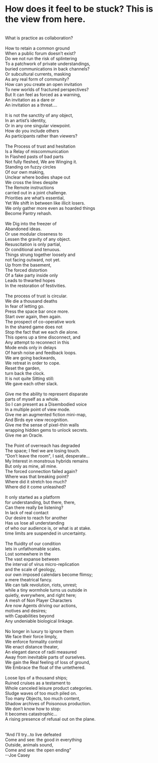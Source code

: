 # How does it feel to be stuck? This is the view from here.


<br>	What is practice as collaboration?<br>
<br>	How to retain a common ground
<br>	When a public forum doesn’t exist?
<br>	Do we not run the risk of splintering
<br>	To a patchwork of private understandings,
<br>	buried communications in back channels?
<br>	Or subcultural currents, masking
<br>	As any real form of community?
<br>	How can you create an open invitation
<br>	To new worlds of fractured perspectives?
<br>	But It can feel as forced as a warning,
<br>	An invitation as a dare or
<br>	An invitation as a threat....
<br>
<br>	It is not the sanctity of any object,
<br>	In an artist’s identity,
<br>	Or in any one singular viewpoint.
<br>	How do you include others
<br>	As participants rather than viewers?
<br>
<br>	The Process of trust and hesitation
<br>	Is a Relay of miscommunication
<br>	In Flashed pasts of bad parts
<br>	Not fully fleshed, We are Winging it.
<br>	Standing on fuzzy circles
<br>	Of our own making,
<br>	Unclear where bodies shape out
<br>	We cross the lines despite
<br>	The Remote instructions
<br>	carried out in a joint challenge.
<br>	Priorities are what’s essential,
<br>	Yet We shift in between like illicit losers.
<br>	We only gather more even as hoarded things
<br>	Become Pantry rehash.
<br>
<br>	We Dig into the freezer of
<br>	Abandoned ideas.
<br>	Or use modular closeness to
<br>	Lessen the gravity of any object.
<br>	Resuscitation is only partial,
<br>	Or conditional and tenuous.
<br>	Things strung together loosely and
<br>	not facing outward, not yet.
<br>	Up from the basement,
<br>	The forced distortion
<br>	Of a fake party inside only
<br>	Leads to thwarted hopes
<br>	In the restoration of festivities.
<br>
<br>	The process of trust is circular.
<br>	We die a thousand deaths
<br>	In fear of letting go.
<br>	Press the space bar once more.
<br>	Start over again, then again.
<br>	The prospect of co-operative work
<br>	In the shared game does not
<br>	Stop the fact that we each die alone.
<br>	This opens up a time disconnect, and
<br>	Any attempt to reconnect in this
<br>	Mode ends only in delays
<br>	Of harsh noise and feedback loops.
<br>	We are going backwards,
<br>	We retreat in order to cope.
<br>	Reset the garden,
<br>	turn back the clock.
<br>	It is not quite Sitting still:
<br>	We gave each other slack.
<br>
<br>	Give me the ability to represent disparate
<br>	parts of myself as a whole.
<br>	So I can present as a Disembodied voice
<br>	In a multiple point of view mode.
<br>	Give me an augmented fiction mini-map,
<br>	And Birds eye view recognition.
<br>	Give me the sense of pixel-thin walls
<br>	wrapping hidden gems to unlock secrets.
<br>	Give me an Oracle.
<br>
<br>	The Point of overreach has degraded
<br>	The space; I feel we are losing touch.
<br>	“Don’t leave the room", I said, desperate…
<br>	My Interest in monstrous hybrids remains
<br>	But only as mine, all mine.
<br>	The forced connection failed again?
<br>	Where was that breaking point?
<br>	Where did it stretch too much?
<br>	Where did it come unleashed?
<br>
<br>	It only started as a platform
<br>	for understanding, but there, there,
<br>	Can there really be listening?
<br>	In lack of real contact
<br>	Our desire to reach for another
<br>	Has us lose all understanding
<br>	of who our audience is, or what is at stake.
<br>	time limits are suspended in uncertainty.
<br>
<br>	The fluidity of our condition
<br>	lets in unfathomable scales.
<br>	Lost somewhere in the
<br>	The vast expanse between
<br>	the interval of virus micro-replication 
<br>	and the scale of geology, 
<br>	our own imposed calendars become flimsy; 
<br>	a mere theatrical fancy.
<br>	We can talk revolution, riots, unrest;
<br>	while a tiny wormhole turns us outside in
<br>	quietly, everywhere, and right here;
<br>	A mesh of Non Player Characters
<br>	Are now Agents driving our actions,
<br>	motives and desires;
<br>	with Capabilities beyond
<br>	Any undeniable biological linkage.
<br>
<br>	No longer in luxury to ignore them
<br>	We face their force limply,
<br>	We enforce formality control
<br>	We enact distance theater,
<br>	An elegant dance of radii measured
<br>	Away from inevitable parts of ourselves.
<br>	We gain the Real feeling of loss of ground,
<br>	We Embrace the float of the untethered.
<br>
<br>	Loose lips of a thousand ships;
<br>	Ruined cruises as a testament to
<br>	Whole canceled leisure product categories.
<br>	Sludge waves of too much piled on.
<br>	Too many Objects, too much content,
<br>	Shadow archives of Poisonous production.
<br>	We don’t know how to stop: 
<br>	It becomes catastrophic...
<br>	A rising presence of refusal out on the plane.
<br>
<br>
<br>	“And I’ll try…to live defeated
<br>	Come and see: the good in everything
<br>	Outside, animals sound, 
<br>	Come and see: the open ending” 
<br>	--Joe Casey  
